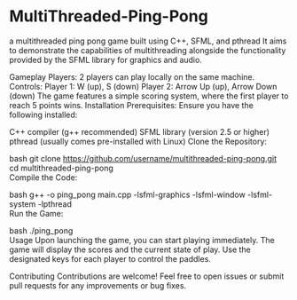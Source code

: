 # MultiThreaded-Ping-Pong
 a multithreaded ping pong game built using C++, SFML, and pthread
It aims to demonstrate the capabilities of multithreading alongside the functionality provided by the SFML library for graphics and audio.

Gameplay
Players: 2 players can play locally on the same machine.
Controls:
Player 1: W (up), S (down)
Player 2: Arrow Up (up), Arrow Down (down)
The game features a simple scoring system, where the first player to reach 5 points wins.
Installation
Prerequisites: Ensure you have the following installed:

C++ compiler (g++ recommended)
SFML library (version 2.5 or higher)
pthread (usually comes pre-installed with Linux)
Clone the Repository:

bash
git clone https://github.com/username/multithreaded-ping-pong.git  
cd multithreaded-ping-pong  
Compile the Code:

bash
g++ -o ping_pong main.cpp -lsfml-graphics -lsfml-window -lsfml-system -lpthread  
Run the Game:

bash
./ping_pong  
Usage
Upon launching the game, you can start playing immediately. The game will display the scores and the current state of play. Use the designated keys for each player to control the paddles.

Contributing
Contributions are welcome! Feel free to open issues or submit pull requests for any improvements or bug fixes.
